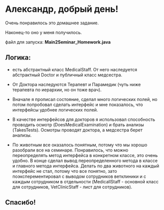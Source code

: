 # Александр, добрый день!

Очень понравилось это домашнее задание.

Наконец-то оно у меня получилось.

файл для запуска: **Main2Seminar_Homework.java**

## Логика:
- есть абстрактный класс MedicalStaff. От него наследуется абстрактный Doctor и публичный класс медсестра.

- От Доктора наследуются Терапевт и Парамедик (чуть ниже терапевта по иерархии, но он тоже врач).

- Вначале я прописал состояние, сделал много логических полей, но потом попробовал сделать интерфейс и мне показалось, что интерфейсы удобнее логических полей.

- В качестве интерфейсов для докторов я использовал способность проводить осмотр (DoesMedicalExamination) и брать анализы (TakesTests). Осмотры проводят доктора, а медсестра берет анализы.

- По животным все оказалось понятным, потому что мы хорошо разобрали все на семинаре. Понравилось, что можно переопределять метод интерфейса в конкретном классе, это очень удобно. В конце сделал вывод переопределенного метода в классе и главного метода интерфейса. Делать по два животного на каждый интерфейс не стал, потому что все понятно, зато поэксперементировал с выводом сотрудников ветклиники и с каждым сотрудником в отдельности (MedicallStaff - основной класс для сотрудников, VetClinicStaff - лист для сотрудников). 

## Спасибо!
